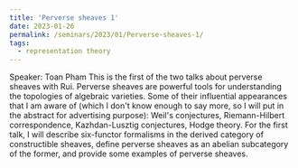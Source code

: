 ```yaml
---
title: 'Perverse sheaves 1'
date: 2023-01-26
permalink: /seminars/2023/01/Perverse-sheaves-1/
tags:
  - representation theory
---
```

Speaker: Toan Pham
This is the first of the two talks about perverse sheaves with Rui. Perverse sheaves are powerful tools for understanding the topologies of algebraic varieties. Some of their influential appearances that I am aware of (which I don't know enough to say more, so I will put in the abstract for advertising purpose): Weil's conjectures, Riemann-Hilbert correspondence, Kazhdan-Lusztig conjectures, Hodge theory. For the first talk, I will describe six-functor formalisms in the derived category of constructible sheaves, define perverse sheaves as an abelian subcategory of the former, and provide some examples of perverse sheaves.

